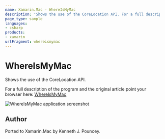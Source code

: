 ```yaml
---
name: Xamarin.Mac - WhereIsMyMac
description: 'Shows the use of the CoreLocation API. For a full description of the program and the original article point your browser here: [WhereIsMyMac]'
page_type: sample
languages:
- csharp
products:
- xamarin
urlFragment: whereismymac
---
```

# WhereIsMyMac

Shows the use of the CoreLocation API.

For a full description of the program and the original article point your browser here:
[WhereIsMyMac]

![WhereIsMyMac application screenshot](Screenshots/0.png "WhereIsMyMac application screenshot")

## Author 

Ported to Xamarin.Mac by Kenneth J. Pouncey.

[WhereIsMyMac]:http://cocoawithlove.com/2009/09/whereismymac-snow-leopard-corelocation.html